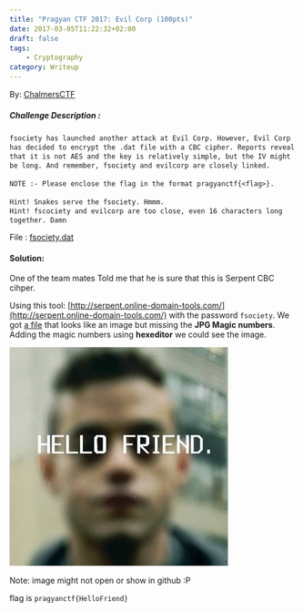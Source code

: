 ```yaml
---
title: "Pragyan CTF 2017: Evil Corp (100pts)"
date: 2017-03-05T11:22:32+02:00
draft: false
tags:
    - Cryptography
category: Writeup
---
```

By: [ChalmersCTF](http://chalmersctf.se)

##### Challenge Description : 
```
fsociety has launched another attack at Evil Corp. However, Evil Corp has decided to encrypt the .dat file with a CBC cipher. Reports reveal that it is not AES and the key is relatively simple, but the IV might be long. And remember, fsociety and evilcorp are closely linked.

NOTE :- Please enclose the flag in the format pragyanctf{<flag>}.

Hint! Snakes serve the fsociety. Hmmm.
Hint! fscociety and evilcorp are too close, even 16 characters long together. Damn

```
File : [fsociety.dat](files/fsociety_new.dat)
#### Solution:

One of the team mates Told me that he is sure that this is Serpent CBC cihper. 

Using this tool: 
[http://serpent.online-domain-tools.com/](http://serpent.online-domain-tools.com/) with the password ```fsociety```. We got [a file](files/odt-IV-c511874ee92bf191b2234edc1cb1cfe0.dat) that looks like an image but missing the **JPG Magic numbers**. Adding the magic numbers using **hexeditor** we could see the image.

![image](files/evil.jpg)

Note: image might not open or show in github :P

flag is ```pragyanctf{HelloFriend}```